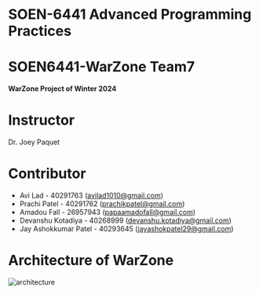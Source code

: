# SOEN-6441 Advanced Programming Practices
# **SOEN6441-WarZone Team7**
**WarZone Project of Winter 2024**

# Instructor
Dr. Joey Paquet

# Contributor
* Avi Lad - 40291763 (avilad1010@gmail.com)
* Prachi Patel - 40291762 (prachikpatel@gmail.com)
* Amadou Fall - 26957943 (papaamadofall@gmail.com)
* Devanshu Kotadiya - 40268999 (devanshu.kotadiya@gmail.com)
* Jay Ashokkumar Patel - 40293645 (jayashokpatel29@gmail.com)

# Architecture of WarZone
![architecture](https://github.com/AmadouF/SOEN6441-Warzone/assets/53050813/4c0a7c72-b9b6-4569-bb9e-d6a17e5d39d9)

